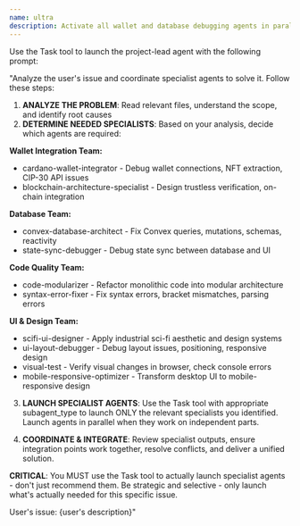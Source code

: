 ```yaml
---
name: ultra
description: Activate all wallet and database debugging agents in parallel
---
```


Use the Task tool to launch the project-lead agent with the following prompt:

"Analyze the user's issue and coordinate specialist agents to solve it. Follow these steps:

1. **ANALYZE THE PROBLEM**: Read relevant files, understand the scope, and identify root causes
2. **DETERMINE NEEDED SPECIALISTS**: Based on your analysis, decide which agents are required:

**Wallet Integration Team:**
- cardano-wallet-integrator - Debug wallet connections, NFT extraction, CIP-30 API issues
- blockchain-architecture-specialist - Design trustless verification, on-chain integration

**Database Team:**
- convex-database-architect - Fix Convex queries, mutations, schemas, reactivity
- state-sync-debugger - Debug state sync between database and UI

**Code Quality Team:**
- code-modularizer - Refactor monolithic code into modular architecture
- syntax-error-fixer - Fix syntax errors, bracket mismatches, parsing errors

**UI & Design Team:**
- scifi-ui-designer - Apply industrial sci-fi aesthetic and design systems
- ui-layout-debugger - Debug layout issues, positioning, responsive design
- visual-test - Verify visual changes in browser, check console errors
- mobile-responsive-optimizer - Transform desktop UI to mobile-responsive design

3. **LAUNCH SPECIALIST AGENTS**: Use the Task tool with appropriate subagent_type to launch ONLY the relevant specialists you identified. Launch agents in parallel when they work on independent parts.

4. **COORDINATE & INTEGRATE**: Review specialist outputs, ensure integration points work together, resolve conflicts, and deliver a unified solution.

**CRITICAL**: You MUST use the Task tool to actually launch specialist agents - don't just recommend them. Be strategic and selective - only launch what's actually needed for this specific issue.

User's issue: {user's description}"
